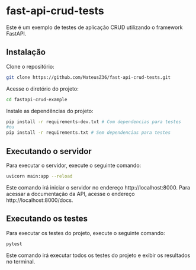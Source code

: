 # fast-api-crud-tests

Este é um exemplo de testes de aplicação CRUD utilizando o framework FastAPI.

## Instalação

Clone o repositório:

```bash
git clone https://github.com/MateusZ36/fast-api-crud-tests.git
```

Acesse o diretório do projeto:

```bash
cd fastapi-crud-example
```

Instale as dependências do projeto:

```bash
pip install -r requirements-dev.txt # Com dependencias para testes
#ou
pip install -r requirements.txt # Sem dependencias para testes
```

## Executando o servidor

Para executar o servidor, execute o seguinte comando:

```bash
uvicorn main:app --reload
```

Este comando irá iniciar o servidor no endereço http://localhost:8000. Para acessar a documentação da API, acesse o
endereço http://localhost:8000/docs.

## Executando os testes

Para executar os testes do projeto, execute o seguinte comando:

```bash
pytest
```

Este comando irá executar todos os testes do projeto e exibir os resultados no terminal.
